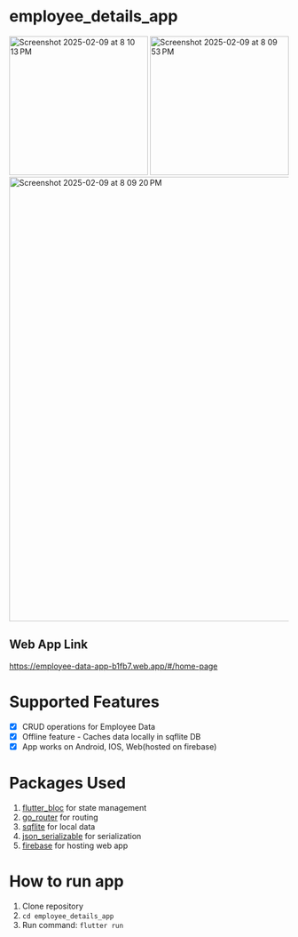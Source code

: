 # employee_details_app

<img width="250" alt="Screenshot 2025-02-09 at 8 10 13 PM" src="https://github.com/user-attachments/assets/559be318-9290-43ff-b5ba-87fb25fb5281" />
<img width="250" alt="Screenshot 2025-02-09 at 8 09 53 PM" src="https://github.com/user-attachments/assets/362c9033-8d3c-4f72-806d-1ab0dc28b0dd" />
<img width="800" alt="Screenshot 2025-02-09 at 8 09 20 PM" src="https://github.com/user-attachments/assets/b630511a-d8c7-4313-9371-85a7659014df" />

## Web App Link
https://employee-data-app-b1fb7.web.app/#/home-page

# Supported Features
- [x] CRUD operations for Employee Data
- [x] Offline feature - Caches data locally in sqflite DB 
- [x] App works on Android, IOS, Web(hosted on firebase)

# Packages Used
 1. [flutter_bloc](https://pub.dev/packages/flutter_bloc) for state management
 2. [go_router](https://pub.dev/packages/go_router) for routing
 3. [sqflite](https://pub.dev/packages/sqflite) for local data
 4. [json_serializable](https://pub.dev/packages/json_serializable) for serialization
 5. [firebase](https://firebase.google.com/docs/database/flutter/read-and-write) for hosting web app

# How to run app
1. Clone repository
2. ```cd employee_details_app```
3. Run command: ```flutter run```


